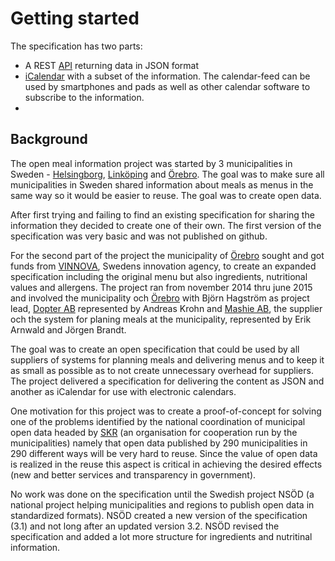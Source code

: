 # Getting started

The specification has two parts:

- A REST [API](/docs/api) returning data in JSON format
- [iCalendar](/docs/icalendar) with a subset of the information. The calendar-feed can be used by smartphones and pads as well as other calendar software to subscribe to the information.
-

## Background

The open meal information project was started by 3 municipalities in Sweden - [Helsingborg](http://www.helsingborg.se/), [Linköping](http://linkoping.se/) and [Örebro](http://www.orebro.se/). The goal was to make sure all municipalities in Sweden shared information about meals as menus in the same way so it would be easier to reuse. The goal was to create open data.

After first trying and failing to find an existing specification for sharing the information they decided to create one of their own. The first version of the specification was very basic and was not published on github.

For the second part of the project the municipality of [Örebro](http://www.orebro.se/) sought and got funds from [VINNOVA](http://vinnova.se/), Swedens innovation agency, to create an expanded specification including the original menu but also ingredients, nutritional values and allergens. The project ran from november 2014 thru june 2015 and involved the municipality och [Örebro](http://www.orebro.se/) with Björn Hagström as project lead, [Dopter AB](http://www.dopter.se/) represented by Andreas Krohn and [Mashie AB](http://www.mashie.se/), the supplier och the system for planing meals at the municipality, represented by Erik Arnwald and Jörgen Brandt.

The goal was to create an open specification that could be used by all suppliers of systems for planning meals and delivering menus and to keep it as small as possible as to not create unnecessary overhead for suppliers. The project delivered a specification for delivering the content as JSON and another as iCalendar for use with electronic calendars.

One motivation for this project was to create a proof-of-concept for solving one of the problems identified by the national coordination of municipal open data headed by [SKR](http://skr.se/) (an organisation for cooperation run by the municipalities) namely that open data published by 290 municipalities in 290 different ways will be very hard to reuse. Since the value of open data is realized in the reuse this aspect is critical in achieving the desired effects (new and better services and transparency in government).

No work was done on the specification until the Swedish project NSÖD (a national project helping municipalities and regions to publish open data in standardized formats). NSÖD created a new version of the specification (3.1) and not long after an updated version 3.2. NSÖD revised the specification and added a lot more structure for ingredients and nutritinal information.
